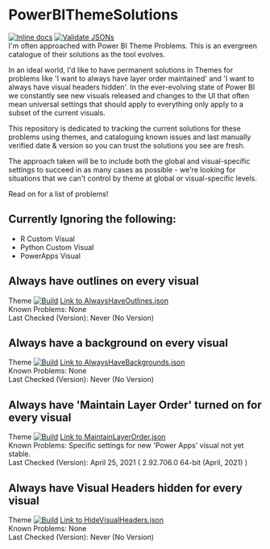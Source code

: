 # PowerBIThemeSolutions
[![Inline docs](http://inch-ci.org/github/MattRudy/PowerBIThemeSolutions.svg?branch=main&style=shields)](http://inch-ci.org/github/MattRudy/PowerBIThemeSolutions)
[![Validate JSONs](https://github.com/MattRudy/PowerBIThemeSolutions/actions/workflows/tests.yml/badge.svg?branch=main)](https://github.com/MattRudy/PowerBIThemeSolutions/actions/workflows/tests.yml)
<br>I'm often approached with Power BI Theme Problems. This is an evergreen catalogue of their solutions as the tool evolves.

In an ideal world, I'd like to have permanent solutions in Themes for problems like 'I want to always have layer order maintained' and 'I want to always have visual headers hidden'. In the ever-evolving state of Power BI we constantly see new visuals released and changes to the UI that often mean universal settings that should apply to everything only apply to a subset of the current visuals.

This repository is dedicated to tracking the current solutions for these problems using themes, and cataloguing known issues and last manually verified date & version so you can trust the solutions you see are fresh.

The approach taken will be to include both the global and visual-specific settings to succeed in as many cases as possible - we're looking for situations that we can't control by theme at global or visual-specific levels.

Read on for a list of problems!

## Currently Ignoring the following:
* R Custom Visual
* Python Custom Visual
* PowerApps Visual

## Always have outlines on every visual
Theme [![Build](https://img.shields.io/badge/Build-Unverified-yellow.svg)](https://github.com/MattRudy/PowerBIThemeSolutions/edit/main/README.md) [Link to AlwaysHaveOutlines.json](https://github.com/MattRudy/PowerBIThemeSolutions/blob/main/src/AlwaysHaveOutlines.json)
<br>Known Problems: None
<br>Last Checked (Version): Never (No Version)

## Always have a background on every visual
Theme [![Build](https://img.shields.io/badge/Build-Unverified-yellow.svg)](https://github.com/MattRudy/PowerBIThemeSolutions/edit/main/README.md) [Link to AlwaysHaveBackgrounds.json](https://github.com/MattRudy/PowerBIThemeSolutions/blob/main/src/AlwaysHaveBackgrounds.json)
<br>Known Problems: None
<br>Last Checked (Version): Never (No Version)

## Always have 'Maintain Layer Order' turned on for every visual
Theme [![Build](https://img.shields.io/badge/Build-Verified-brightgreen.svg)](https://github.com/MattRudy/PowerBIThemeSolutions/blob/main/src/MaintainLayerOrder.json) [Link to MaintainLayerOrder.json](https://github.com/MattRudy/PowerBIThemeSolutions/blob/main/src/MaintainLayerOrder.json)
<br>Known Problems: Specific settings for new 'Power Apps' visual not yet stable.
<br>Last Checked (Version): April 25, 2021 ( 2.92.706.0 64-bit (April, 2021) )

## Always have Visual Headers hidden for every visual
Theme [![Build](https://img.shields.io/badge/Build-Unverified-yellow.svg)](https://github.com/MattRudy/PowerBIThemeSolutions/edit/main/README.md) [Link to HideVisualHeaders.json](https://github.com/MattRudy/PowerBIThemeSolutions/blob/main/src/HideVisualHeaders.json)
<br>Known Problems: None
<br>Last Checked (Version): Never (No Version)
